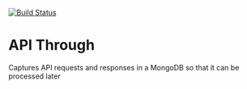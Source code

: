 [![Build
Status](https://travis-ci.org/smsohan/api_through.svg?branch=master)](https://travis-ci.org/smsohan/api_through)

# API Through

Captures API requests and responses in a MongoDB so that it can be
processed later
